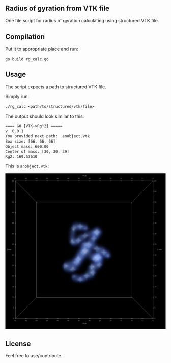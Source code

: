 ## Radius of gyration from VTK file

One file script for radius of gyration calculating using structured VTK file. 


## Compilation

Put it to appropriate place and run:

```
go build rg_calc.go
```

## Usage

The script expects a path to structured VTK file.

Simply run:

`
./rg_calc <path/to/structured/vtk/file>
`

The output should look similar to this:

```
==== GO [VTK->Rg^2] =====
v. 0.0.1
You provided next path:  anobject.vtk
Box size: [66, 66, 66]
Object mass: 600.00
Center of mass: [30, 30, 39]
Rg2: 169.57610
```

This is `anobject.vtk`:

![Anobject](./fig/anobject.png)


## License 

Feel free to use/contribute.



